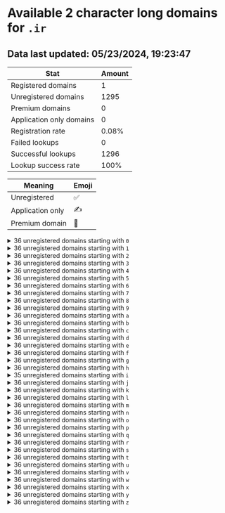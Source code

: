# Available 2 character long domains for `.ir`

## Data last updated: 05/23/2024, 19:23:47

|Stat|Amount|
|--|--|
|Registered domains|1|
|Unregistered domains|1295|
|Premium domains|0|
|Application only domains|0|
|Registration rate|0.08%|
|Failed lookups|0|
|Successful lookups|1296|
|Lookup success rate|100%|


|Meaning|Emoji|
|--|--|
|Unregistered|:white_check_mark:|
|Application only|:writing_hand:|
|Premium domain|:gem:|

<details>
<summary>36 unregistered domains starting with <bold><code>0</code></bold></summary>

|Type|Domain|
|--|--|
|:white_check_mark:|`00.ir`|
|:white_check_mark:|`01.ir`|
|:white_check_mark:|`02.ir`|
|:white_check_mark:|`03.ir`|
|:white_check_mark:|`04.ir`|
|:white_check_mark:|`05.ir`|
|:white_check_mark:|`06.ir`|
|:white_check_mark:|`07.ir`|
|:white_check_mark:|`08.ir`|
|:white_check_mark:|`09.ir`|
|:white_check_mark:|`0a.ir`|
|:white_check_mark:|`0b.ir`|
|:white_check_mark:|`0c.ir`|
|:white_check_mark:|`0d.ir`|
|:white_check_mark:|`0e.ir`|
|:white_check_mark:|`0f.ir`|
|:white_check_mark:|`0g.ir`|
|:white_check_mark:|`0h.ir`|
|:white_check_mark:|`0i.ir`|
|:white_check_mark:|`0j.ir`|
|:white_check_mark:|`0k.ir`|
|:white_check_mark:|`0l.ir`|
|:white_check_mark:|`0m.ir`|
|:white_check_mark:|`0n.ir`|
|:white_check_mark:|`0o.ir`|
|:white_check_mark:|`0p.ir`|
|:white_check_mark:|`0q.ir`|
|:white_check_mark:|`0r.ir`|
|:white_check_mark:|`0s.ir`|
|:white_check_mark:|`0t.ir`|
|:white_check_mark:|`0u.ir`|
|:white_check_mark:|`0v.ir`|
|:white_check_mark:|`0w.ir`|
|:white_check_mark:|`0x.ir`|
|:white_check_mark:|`0y.ir`|
|:white_check_mark:|`0z.ir`|
</details>
<details>
<summary>36 unregistered domains starting with <bold><code>1</code></bold></summary>

|Type|Domain|
|--|--|
|:white_check_mark:|`10.ir`|
|:white_check_mark:|`11.ir`|
|:white_check_mark:|`12.ir`|
|:white_check_mark:|`13.ir`|
|:white_check_mark:|`14.ir`|
|:white_check_mark:|`15.ir`|
|:white_check_mark:|`16.ir`|
|:white_check_mark:|`17.ir`|
|:white_check_mark:|`18.ir`|
|:white_check_mark:|`19.ir`|
|:white_check_mark:|`1a.ir`|
|:white_check_mark:|`1b.ir`|
|:white_check_mark:|`1c.ir`|
|:white_check_mark:|`1d.ir`|
|:white_check_mark:|`1e.ir`|
|:white_check_mark:|`1f.ir`|
|:white_check_mark:|`1g.ir`|
|:white_check_mark:|`1h.ir`|
|:white_check_mark:|`1i.ir`|
|:white_check_mark:|`1j.ir`|
|:white_check_mark:|`1k.ir`|
|:white_check_mark:|`1l.ir`|
|:white_check_mark:|`1m.ir`|
|:white_check_mark:|`1n.ir`|
|:white_check_mark:|`1o.ir`|
|:white_check_mark:|`1p.ir`|
|:white_check_mark:|`1q.ir`|
|:white_check_mark:|`1r.ir`|
|:white_check_mark:|`1s.ir`|
|:white_check_mark:|`1t.ir`|
|:white_check_mark:|`1u.ir`|
|:white_check_mark:|`1v.ir`|
|:white_check_mark:|`1w.ir`|
|:white_check_mark:|`1x.ir`|
|:white_check_mark:|`1y.ir`|
|:white_check_mark:|`1z.ir`|
</details>
<details>
<summary>36 unregistered domains starting with <bold><code>2</code></bold></summary>

|Type|Domain|
|--|--|
|:white_check_mark:|`20.ir`|
|:white_check_mark:|`21.ir`|
|:white_check_mark:|`22.ir`|
|:white_check_mark:|`23.ir`|
|:white_check_mark:|`24.ir`|
|:white_check_mark:|`25.ir`|
|:white_check_mark:|`26.ir`|
|:white_check_mark:|`27.ir`|
|:white_check_mark:|`28.ir`|
|:white_check_mark:|`29.ir`|
|:white_check_mark:|`2a.ir`|
|:white_check_mark:|`2b.ir`|
|:white_check_mark:|`2c.ir`|
|:white_check_mark:|`2d.ir`|
|:white_check_mark:|`2e.ir`|
|:white_check_mark:|`2f.ir`|
|:white_check_mark:|`2g.ir`|
|:white_check_mark:|`2h.ir`|
|:white_check_mark:|`2i.ir`|
|:white_check_mark:|`2j.ir`|
|:white_check_mark:|`2k.ir`|
|:white_check_mark:|`2l.ir`|
|:white_check_mark:|`2m.ir`|
|:white_check_mark:|`2n.ir`|
|:white_check_mark:|`2o.ir`|
|:white_check_mark:|`2p.ir`|
|:white_check_mark:|`2q.ir`|
|:white_check_mark:|`2r.ir`|
|:white_check_mark:|`2s.ir`|
|:white_check_mark:|`2t.ir`|
|:white_check_mark:|`2u.ir`|
|:white_check_mark:|`2v.ir`|
|:white_check_mark:|`2w.ir`|
|:white_check_mark:|`2x.ir`|
|:white_check_mark:|`2y.ir`|
|:white_check_mark:|`2z.ir`|
</details>
<details>
<summary>36 unregistered domains starting with <bold><code>3</code></bold></summary>

|Type|Domain|
|--|--|
|:white_check_mark:|`30.ir`|
|:white_check_mark:|`31.ir`|
|:white_check_mark:|`32.ir`|
|:white_check_mark:|`33.ir`|
|:white_check_mark:|`34.ir`|
|:white_check_mark:|`35.ir`|
|:white_check_mark:|`36.ir`|
|:white_check_mark:|`37.ir`|
|:white_check_mark:|`38.ir`|
|:white_check_mark:|`39.ir`|
|:white_check_mark:|`3a.ir`|
|:white_check_mark:|`3b.ir`|
|:white_check_mark:|`3c.ir`|
|:white_check_mark:|`3d.ir`|
|:white_check_mark:|`3e.ir`|
|:white_check_mark:|`3f.ir`|
|:white_check_mark:|`3g.ir`|
|:white_check_mark:|`3h.ir`|
|:white_check_mark:|`3i.ir`|
|:white_check_mark:|`3j.ir`|
|:white_check_mark:|`3k.ir`|
|:white_check_mark:|`3l.ir`|
|:white_check_mark:|`3m.ir`|
|:white_check_mark:|`3n.ir`|
|:white_check_mark:|`3o.ir`|
|:white_check_mark:|`3p.ir`|
|:white_check_mark:|`3q.ir`|
|:white_check_mark:|`3r.ir`|
|:white_check_mark:|`3s.ir`|
|:white_check_mark:|`3t.ir`|
|:white_check_mark:|`3u.ir`|
|:white_check_mark:|`3v.ir`|
|:white_check_mark:|`3w.ir`|
|:white_check_mark:|`3x.ir`|
|:white_check_mark:|`3y.ir`|
|:white_check_mark:|`3z.ir`|
</details>
<details>
<summary>36 unregistered domains starting with <bold><code>4</code></bold></summary>

|Type|Domain|
|--|--|
|:white_check_mark:|`40.ir`|
|:white_check_mark:|`41.ir`|
|:white_check_mark:|`42.ir`|
|:white_check_mark:|`43.ir`|
|:white_check_mark:|`44.ir`|
|:white_check_mark:|`45.ir`|
|:white_check_mark:|`46.ir`|
|:white_check_mark:|`47.ir`|
|:white_check_mark:|`48.ir`|
|:white_check_mark:|`49.ir`|
|:white_check_mark:|`4a.ir`|
|:white_check_mark:|`4b.ir`|
|:white_check_mark:|`4c.ir`|
|:white_check_mark:|`4d.ir`|
|:white_check_mark:|`4e.ir`|
|:white_check_mark:|`4f.ir`|
|:white_check_mark:|`4g.ir`|
|:white_check_mark:|`4h.ir`|
|:white_check_mark:|`4i.ir`|
|:white_check_mark:|`4j.ir`|
|:white_check_mark:|`4k.ir`|
|:white_check_mark:|`4l.ir`|
|:white_check_mark:|`4m.ir`|
|:white_check_mark:|`4n.ir`|
|:white_check_mark:|`4o.ir`|
|:white_check_mark:|`4p.ir`|
|:white_check_mark:|`4q.ir`|
|:white_check_mark:|`4r.ir`|
|:white_check_mark:|`4s.ir`|
|:white_check_mark:|`4t.ir`|
|:white_check_mark:|`4u.ir`|
|:white_check_mark:|`4v.ir`|
|:white_check_mark:|`4w.ir`|
|:white_check_mark:|`4x.ir`|
|:white_check_mark:|`4y.ir`|
|:white_check_mark:|`4z.ir`|
</details>
<details>
<summary>36 unregistered domains starting with <bold><code>5</code></bold></summary>

|Type|Domain|
|--|--|
|:white_check_mark:|`50.ir`|
|:white_check_mark:|`51.ir`|
|:white_check_mark:|`52.ir`|
|:white_check_mark:|`53.ir`|
|:white_check_mark:|`54.ir`|
|:white_check_mark:|`55.ir`|
|:white_check_mark:|`56.ir`|
|:white_check_mark:|`57.ir`|
|:white_check_mark:|`58.ir`|
|:white_check_mark:|`59.ir`|
|:white_check_mark:|`5a.ir`|
|:white_check_mark:|`5b.ir`|
|:white_check_mark:|`5c.ir`|
|:white_check_mark:|`5d.ir`|
|:white_check_mark:|`5e.ir`|
|:white_check_mark:|`5f.ir`|
|:white_check_mark:|`5g.ir`|
|:white_check_mark:|`5h.ir`|
|:white_check_mark:|`5i.ir`|
|:white_check_mark:|`5j.ir`|
|:white_check_mark:|`5k.ir`|
|:white_check_mark:|`5l.ir`|
|:white_check_mark:|`5m.ir`|
|:white_check_mark:|`5n.ir`|
|:white_check_mark:|`5o.ir`|
|:white_check_mark:|`5p.ir`|
|:white_check_mark:|`5q.ir`|
|:white_check_mark:|`5r.ir`|
|:white_check_mark:|`5s.ir`|
|:white_check_mark:|`5t.ir`|
|:white_check_mark:|`5u.ir`|
|:white_check_mark:|`5v.ir`|
|:white_check_mark:|`5w.ir`|
|:white_check_mark:|`5x.ir`|
|:white_check_mark:|`5y.ir`|
|:white_check_mark:|`5z.ir`|
</details>
<details>
<summary>36 unregistered domains starting with <bold><code>6</code></bold></summary>

|Type|Domain|
|--|--|
|:white_check_mark:|`60.ir`|
|:white_check_mark:|`61.ir`|
|:white_check_mark:|`62.ir`|
|:white_check_mark:|`63.ir`|
|:white_check_mark:|`64.ir`|
|:white_check_mark:|`65.ir`|
|:white_check_mark:|`66.ir`|
|:white_check_mark:|`67.ir`|
|:white_check_mark:|`68.ir`|
|:white_check_mark:|`69.ir`|
|:white_check_mark:|`6a.ir`|
|:white_check_mark:|`6b.ir`|
|:white_check_mark:|`6c.ir`|
|:white_check_mark:|`6d.ir`|
|:white_check_mark:|`6e.ir`|
|:white_check_mark:|`6f.ir`|
|:white_check_mark:|`6g.ir`|
|:white_check_mark:|`6h.ir`|
|:white_check_mark:|`6i.ir`|
|:white_check_mark:|`6j.ir`|
|:white_check_mark:|`6k.ir`|
|:white_check_mark:|`6l.ir`|
|:white_check_mark:|`6m.ir`|
|:white_check_mark:|`6n.ir`|
|:white_check_mark:|`6o.ir`|
|:white_check_mark:|`6p.ir`|
|:white_check_mark:|`6q.ir`|
|:white_check_mark:|`6r.ir`|
|:white_check_mark:|`6s.ir`|
|:white_check_mark:|`6t.ir`|
|:white_check_mark:|`6u.ir`|
|:white_check_mark:|`6v.ir`|
|:white_check_mark:|`6w.ir`|
|:white_check_mark:|`6x.ir`|
|:white_check_mark:|`6y.ir`|
|:white_check_mark:|`6z.ir`|
</details>
<details>
<summary>36 unregistered domains starting with <bold><code>7</code></bold></summary>

|Type|Domain|
|--|--|
|:white_check_mark:|`70.ir`|
|:white_check_mark:|`71.ir`|
|:white_check_mark:|`72.ir`|
|:white_check_mark:|`73.ir`|
|:white_check_mark:|`74.ir`|
|:white_check_mark:|`75.ir`|
|:white_check_mark:|`76.ir`|
|:white_check_mark:|`77.ir`|
|:white_check_mark:|`78.ir`|
|:white_check_mark:|`79.ir`|
|:white_check_mark:|`7a.ir`|
|:white_check_mark:|`7b.ir`|
|:white_check_mark:|`7c.ir`|
|:white_check_mark:|`7d.ir`|
|:white_check_mark:|`7e.ir`|
|:white_check_mark:|`7f.ir`|
|:white_check_mark:|`7g.ir`|
|:white_check_mark:|`7h.ir`|
|:white_check_mark:|`7i.ir`|
|:white_check_mark:|`7j.ir`|
|:white_check_mark:|`7k.ir`|
|:white_check_mark:|`7l.ir`|
|:white_check_mark:|`7m.ir`|
|:white_check_mark:|`7n.ir`|
|:white_check_mark:|`7o.ir`|
|:white_check_mark:|`7p.ir`|
|:white_check_mark:|`7q.ir`|
|:white_check_mark:|`7r.ir`|
|:white_check_mark:|`7s.ir`|
|:white_check_mark:|`7t.ir`|
|:white_check_mark:|`7u.ir`|
|:white_check_mark:|`7v.ir`|
|:white_check_mark:|`7w.ir`|
|:white_check_mark:|`7x.ir`|
|:white_check_mark:|`7y.ir`|
|:white_check_mark:|`7z.ir`|
</details>
<details>
<summary>36 unregistered domains starting with <bold><code>8</code></bold></summary>

|Type|Domain|
|--|--|
|:white_check_mark:|`80.ir`|
|:white_check_mark:|`81.ir`|
|:white_check_mark:|`82.ir`|
|:white_check_mark:|`83.ir`|
|:white_check_mark:|`84.ir`|
|:white_check_mark:|`85.ir`|
|:white_check_mark:|`86.ir`|
|:white_check_mark:|`87.ir`|
|:white_check_mark:|`88.ir`|
|:white_check_mark:|`89.ir`|
|:white_check_mark:|`8a.ir`|
|:white_check_mark:|`8b.ir`|
|:white_check_mark:|`8c.ir`|
|:white_check_mark:|`8d.ir`|
|:white_check_mark:|`8e.ir`|
|:white_check_mark:|`8f.ir`|
|:white_check_mark:|`8g.ir`|
|:white_check_mark:|`8h.ir`|
|:white_check_mark:|`8i.ir`|
|:white_check_mark:|`8j.ir`|
|:white_check_mark:|`8k.ir`|
|:white_check_mark:|`8l.ir`|
|:white_check_mark:|`8m.ir`|
|:white_check_mark:|`8n.ir`|
|:white_check_mark:|`8o.ir`|
|:white_check_mark:|`8p.ir`|
|:white_check_mark:|`8q.ir`|
|:white_check_mark:|`8r.ir`|
|:white_check_mark:|`8s.ir`|
|:white_check_mark:|`8t.ir`|
|:white_check_mark:|`8u.ir`|
|:white_check_mark:|`8v.ir`|
|:white_check_mark:|`8w.ir`|
|:white_check_mark:|`8x.ir`|
|:white_check_mark:|`8y.ir`|
|:white_check_mark:|`8z.ir`|
</details>
<details>
<summary>36 unregistered domains starting with <bold><code>9</code></bold></summary>

|Type|Domain|
|--|--|
|:white_check_mark:|`90.ir`|
|:white_check_mark:|`91.ir`|
|:white_check_mark:|`92.ir`|
|:white_check_mark:|`93.ir`|
|:white_check_mark:|`94.ir`|
|:white_check_mark:|`95.ir`|
|:white_check_mark:|`96.ir`|
|:white_check_mark:|`97.ir`|
|:white_check_mark:|`98.ir`|
|:white_check_mark:|`99.ir`|
|:white_check_mark:|`9a.ir`|
|:white_check_mark:|`9b.ir`|
|:white_check_mark:|`9c.ir`|
|:white_check_mark:|`9d.ir`|
|:white_check_mark:|`9e.ir`|
|:white_check_mark:|`9f.ir`|
|:white_check_mark:|`9g.ir`|
|:white_check_mark:|`9h.ir`|
|:white_check_mark:|`9i.ir`|
|:white_check_mark:|`9j.ir`|
|:white_check_mark:|`9k.ir`|
|:white_check_mark:|`9l.ir`|
|:white_check_mark:|`9m.ir`|
|:white_check_mark:|`9n.ir`|
|:white_check_mark:|`9o.ir`|
|:white_check_mark:|`9p.ir`|
|:white_check_mark:|`9q.ir`|
|:white_check_mark:|`9r.ir`|
|:white_check_mark:|`9s.ir`|
|:white_check_mark:|`9t.ir`|
|:white_check_mark:|`9u.ir`|
|:white_check_mark:|`9v.ir`|
|:white_check_mark:|`9w.ir`|
|:white_check_mark:|`9x.ir`|
|:white_check_mark:|`9y.ir`|
|:white_check_mark:|`9z.ir`|
</details>
<details>
<summary>36 unregistered domains starting with <bold><code>a</code></bold></summary>

|Type|Domain|
|--|--|
|:white_check_mark:|`a0.ir`|
|:white_check_mark:|`a1.ir`|
|:white_check_mark:|`a2.ir`|
|:white_check_mark:|`a3.ir`|
|:white_check_mark:|`a4.ir`|
|:white_check_mark:|`a5.ir`|
|:white_check_mark:|`a6.ir`|
|:white_check_mark:|`a7.ir`|
|:white_check_mark:|`a8.ir`|
|:white_check_mark:|`a9.ir`|
|:white_check_mark:|`aa.ir`|
|:white_check_mark:|`ab.ir`|
|:white_check_mark:|`ac.ir`|
|:white_check_mark:|`ad.ir`|
|:white_check_mark:|`ae.ir`|
|:white_check_mark:|`af.ir`|
|:white_check_mark:|`ag.ir`|
|:white_check_mark:|`ah.ir`|
|:white_check_mark:|`ai.ir`|
|:white_check_mark:|`aj.ir`|
|:white_check_mark:|`ak.ir`|
|:white_check_mark:|`al.ir`|
|:white_check_mark:|`am.ir`|
|:white_check_mark:|`an.ir`|
|:white_check_mark:|`ao.ir`|
|:white_check_mark:|`ap.ir`|
|:white_check_mark:|`aq.ir`|
|:white_check_mark:|`ar.ir`|
|:white_check_mark:|`as.ir`|
|:white_check_mark:|`at.ir`|
|:white_check_mark:|`au.ir`|
|:white_check_mark:|`av.ir`|
|:white_check_mark:|`aw.ir`|
|:white_check_mark:|`ax.ir`|
|:white_check_mark:|`ay.ir`|
|:white_check_mark:|`az.ir`|
</details>
<details>
<summary>36 unregistered domains starting with <bold><code>b</code></bold></summary>

|Type|Domain|
|--|--|
|:white_check_mark:|`b0.ir`|
|:white_check_mark:|`b1.ir`|
|:white_check_mark:|`b2.ir`|
|:white_check_mark:|`b3.ir`|
|:white_check_mark:|`b4.ir`|
|:white_check_mark:|`b5.ir`|
|:white_check_mark:|`b6.ir`|
|:white_check_mark:|`b7.ir`|
|:white_check_mark:|`b8.ir`|
|:white_check_mark:|`b9.ir`|
|:white_check_mark:|`ba.ir`|
|:white_check_mark:|`bb.ir`|
|:white_check_mark:|`bc.ir`|
|:white_check_mark:|`bd.ir`|
|:white_check_mark:|`be.ir`|
|:white_check_mark:|`bf.ir`|
|:white_check_mark:|`bg.ir`|
|:white_check_mark:|`bh.ir`|
|:white_check_mark:|`bi.ir`|
|:white_check_mark:|`bj.ir`|
|:white_check_mark:|`bk.ir`|
|:white_check_mark:|`bl.ir`|
|:white_check_mark:|`bm.ir`|
|:white_check_mark:|`bn.ir`|
|:white_check_mark:|`bo.ir`|
|:white_check_mark:|`bp.ir`|
|:white_check_mark:|`bq.ir`|
|:white_check_mark:|`br.ir`|
|:white_check_mark:|`bs.ir`|
|:white_check_mark:|`bt.ir`|
|:white_check_mark:|`bu.ir`|
|:white_check_mark:|`bv.ir`|
|:white_check_mark:|`bw.ir`|
|:white_check_mark:|`bx.ir`|
|:white_check_mark:|`by.ir`|
|:white_check_mark:|`bz.ir`|
</details>
<details>
<summary>36 unregistered domains starting with <bold><code>c</code></bold></summary>

|Type|Domain|
|--|--|
|:white_check_mark:|`c0.ir`|
|:white_check_mark:|`c1.ir`|
|:white_check_mark:|`c2.ir`|
|:white_check_mark:|`c3.ir`|
|:white_check_mark:|`c4.ir`|
|:white_check_mark:|`c5.ir`|
|:white_check_mark:|`c6.ir`|
|:white_check_mark:|`c7.ir`|
|:white_check_mark:|`c8.ir`|
|:white_check_mark:|`c9.ir`|
|:white_check_mark:|`ca.ir`|
|:white_check_mark:|`cb.ir`|
|:white_check_mark:|`cc.ir`|
|:white_check_mark:|`cd.ir`|
|:white_check_mark:|`ce.ir`|
|:white_check_mark:|`cf.ir`|
|:white_check_mark:|`cg.ir`|
|:white_check_mark:|`ch.ir`|
|:white_check_mark:|`ci.ir`|
|:white_check_mark:|`cj.ir`|
|:white_check_mark:|`ck.ir`|
|:white_check_mark:|`cl.ir`|
|:white_check_mark:|`cm.ir`|
|:white_check_mark:|`cn.ir`|
|:white_check_mark:|`co.ir`|
|:white_check_mark:|`cp.ir`|
|:white_check_mark:|`cq.ir`|
|:white_check_mark:|`cr.ir`|
|:white_check_mark:|`cs.ir`|
|:white_check_mark:|`ct.ir`|
|:white_check_mark:|`cu.ir`|
|:white_check_mark:|`cv.ir`|
|:white_check_mark:|`cw.ir`|
|:white_check_mark:|`cx.ir`|
|:white_check_mark:|`cy.ir`|
|:white_check_mark:|`cz.ir`|
</details>
<details>
<summary>36 unregistered domains starting with <bold><code>d</code></bold></summary>

|Type|Domain|
|--|--|
|:white_check_mark:|`d0.ir`|
|:white_check_mark:|`d1.ir`|
|:white_check_mark:|`d2.ir`|
|:white_check_mark:|`d3.ir`|
|:white_check_mark:|`d4.ir`|
|:white_check_mark:|`d5.ir`|
|:white_check_mark:|`d6.ir`|
|:white_check_mark:|`d7.ir`|
|:white_check_mark:|`d8.ir`|
|:white_check_mark:|`d9.ir`|
|:white_check_mark:|`da.ir`|
|:white_check_mark:|`db.ir`|
|:white_check_mark:|`dc.ir`|
|:white_check_mark:|`dd.ir`|
|:white_check_mark:|`de.ir`|
|:white_check_mark:|`df.ir`|
|:white_check_mark:|`dg.ir`|
|:white_check_mark:|`dh.ir`|
|:white_check_mark:|`di.ir`|
|:white_check_mark:|`dj.ir`|
|:white_check_mark:|`dk.ir`|
|:white_check_mark:|`dl.ir`|
|:white_check_mark:|`dm.ir`|
|:white_check_mark:|`dn.ir`|
|:white_check_mark:|`do.ir`|
|:white_check_mark:|`dp.ir`|
|:white_check_mark:|`dq.ir`|
|:white_check_mark:|`dr.ir`|
|:white_check_mark:|`ds.ir`|
|:white_check_mark:|`dt.ir`|
|:white_check_mark:|`du.ir`|
|:white_check_mark:|`dv.ir`|
|:white_check_mark:|`dw.ir`|
|:white_check_mark:|`dx.ir`|
|:white_check_mark:|`dy.ir`|
|:white_check_mark:|`dz.ir`|
</details>
<details>
<summary>36 unregistered domains starting with <bold><code>e</code></bold></summary>

|Type|Domain|
|--|--|
|:white_check_mark:|`e0.ir`|
|:white_check_mark:|`e1.ir`|
|:white_check_mark:|`e2.ir`|
|:white_check_mark:|`e3.ir`|
|:white_check_mark:|`e4.ir`|
|:white_check_mark:|`e5.ir`|
|:white_check_mark:|`e6.ir`|
|:white_check_mark:|`e7.ir`|
|:white_check_mark:|`e8.ir`|
|:white_check_mark:|`e9.ir`|
|:white_check_mark:|`ea.ir`|
|:white_check_mark:|`eb.ir`|
|:white_check_mark:|`ec.ir`|
|:white_check_mark:|`ed.ir`|
|:white_check_mark:|`ee.ir`|
|:white_check_mark:|`ef.ir`|
|:white_check_mark:|`eg.ir`|
|:white_check_mark:|`eh.ir`|
|:white_check_mark:|`ei.ir`|
|:white_check_mark:|`ej.ir`|
|:white_check_mark:|`ek.ir`|
|:white_check_mark:|`el.ir`|
|:white_check_mark:|`em.ir`|
|:white_check_mark:|`en.ir`|
|:white_check_mark:|`eo.ir`|
|:white_check_mark:|`ep.ir`|
|:white_check_mark:|`eq.ir`|
|:white_check_mark:|`er.ir`|
|:white_check_mark:|`es.ir`|
|:white_check_mark:|`et.ir`|
|:white_check_mark:|`eu.ir`|
|:white_check_mark:|`ev.ir`|
|:white_check_mark:|`ew.ir`|
|:white_check_mark:|`ex.ir`|
|:white_check_mark:|`ey.ir`|
|:white_check_mark:|`ez.ir`|
</details>
<details>
<summary>36 unregistered domains starting with <bold><code>f</code></bold></summary>

|Type|Domain|
|--|--|
|:white_check_mark:|`f0.ir`|
|:white_check_mark:|`f1.ir`|
|:white_check_mark:|`f2.ir`|
|:white_check_mark:|`f3.ir`|
|:white_check_mark:|`f4.ir`|
|:white_check_mark:|`f5.ir`|
|:white_check_mark:|`f6.ir`|
|:white_check_mark:|`f7.ir`|
|:white_check_mark:|`f8.ir`|
|:white_check_mark:|`f9.ir`|
|:white_check_mark:|`fa.ir`|
|:white_check_mark:|`fb.ir`|
|:white_check_mark:|`fc.ir`|
|:white_check_mark:|`fd.ir`|
|:white_check_mark:|`fe.ir`|
|:white_check_mark:|`ff.ir`|
|:white_check_mark:|`fg.ir`|
|:white_check_mark:|`fh.ir`|
|:white_check_mark:|`fi.ir`|
|:white_check_mark:|`fj.ir`|
|:white_check_mark:|`fk.ir`|
|:white_check_mark:|`fl.ir`|
|:white_check_mark:|`fm.ir`|
|:white_check_mark:|`fn.ir`|
|:white_check_mark:|`fo.ir`|
|:white_check_mark:|`fp.ir`|
|:white_check_mark:|`fq.ir`|
|:white_check_mark:|`fr.ir`|
|:white_check_mark:|`fs.ir`|
|:white_check_mark:|`ft.ir`|
|:white_check_mark:|`fu.ir`|
|:white_check_mark:|`fv.ir`|
|:white_check_mark:|`fw.ir`|
|:white_check_mark:|`fx.ir`|
|:white_check_mark:|`fy.ir`|
|:white_check_mark:|`fz.ir`|
</details>
<details>
<summary>36 unregistered domains starting with <bold><code>g</code></bold></summary>

|Type|Domain|
|--|--|
|:white_check_mark:|`g0.ir`|
|:white_check_mark:|`g1.ir`|
|:white_check_mark:|`g2.ir`|
|:white_check_mark:|`g3.ir`|
|:white_check_mark:|`g4.ir`|
|:white_check_mark:|`g5.ir`|
|:white_check_mark:|`g6.ir`|
|:white_check_mark:|`g7.ir`|
|:white_check_mark:|`g8.ir`|
|:white_check_mark:|`g9.ir`|
|:white_check_mark:|`ga.ir`|
|:white_check_mark:|`gb.ir`|
|:white_check_mark:|`gc.ir`|
|:white_check_mark:|`gd.ir`|
|:white_check_mark:|`ge.ir`|
|:white_check_mark:|`gf.ir`|
|:white_check_mark:|`gg.ir`|
|:white_check_mark:|`gh.ir`|
|:white_check_mark:|`gi.ir`|
|:white_check_mark:|`gj.ir`|
|:white_check_mark:|`gk.ir`|
|:white_check_mark:|`gl.ir`|
|:white_check_mark:|`gm.ir`|
|:white_check_mark:|`gn.ir`|
|:white_check_mark:|`go.ir`|
|:white_check_mark:|`gp.ir`|
|:white_check_mark:|`gq.ir`|
|:white_check_mark:|`gr.ir`|
|:white_check_mark:|`gs.ir`|
|:white_check_mark:|`gt.ir`|
|:white_check_mark:|`gu.ir`|
|:white_check_mark:|`gv.ir`|
|:white_check_mark:|`gw.ir`|
|:white_check_mark:|`gx.ir`|
|:white_check_mark:|`gy.ir`|
|:white_check_mark:|`gz.ir`|
</details>
<details>
<summary>36 unregistered domains starting with <bold><code>h</code></bold></summary>

|Type|Domain|
|--|--|
|:white_check_mark:|`h0.ir`|
|:white_check_mark:|`h1.ir`|
|:white_check_mark:|`h2.ir`|
|:white_check_mark:|`h3.ir`|
|:white_check_mark:|`h4.ir`|
|:white_check_mark:|`h5.ir`|
|:white_check_mark:|`h6.ir`|
|:white_check_mark:|`h7.ir`|
|:white_check_mark:|`h8.ir`|
|:white_check_mark:|`h9.ir`|
|:white_check_mark:|`ha.ir`|
|:white_check_mark:|`hb.ir`|
|:white_check_mark:|`hc.ir`|
|:white_check_mark:|`hd.ir`|
|:white_check_mark:|`he.ir`|
|:white_check_mark:|`hf.ir`|
|:white_check_mark:|`hg.ir`|
|:white_check_mark:|`hh.ir`|
|:white_check_mark:|`hi.ir`|
|:white_check_mark:|`hj.ir`|
|:white_check_mark:|`hk.ir`|
|:white_check_mark:|`hl.ir`|
|:white_check_mark:|`hm.ir`|
|:white_check_mark:|`hn.ir`|
|:white_check_mark:|`ho.ir`|
|:white_check_mark:|`hp.ir`|
|:white_check_mark:|`hq.ir`|
|:white_check_mark:|`hr.ir`|
|:white_check_mark:|`hs.ir`|
|:white_check_mark:|`ht.ir`|
|:white_check_mark:|`hu.ir`|
|:white_check_mark:|`hv.ir`|
|:white_check_mark:|`hw.ir`|
|:white_check_mark:|`hx.ir`|
|:white_check_mark:|`hy.ir`|
|:white_check_mark:|`hz.ir`|
</details>
<details>
<summary>35 unregistered domains starting with <bold><code>i</code></bold></summary>

|Type|Domain|
|--|--|
|:white_check_mark:|`i0.ir`|
|:white_check_mark:|`i1.ir`|
|:white_check_mark:|`i2.ir`|
|:white_check_mark:|`i3.ir`|
|:white_check_mark:|`i4.ir`|
|:white_check_mark:|`i5.ir`|
|:white_check_mark:|`i6.ir`|
|:white_check_mark:|`i7.ir`|
|:white_check_mark:|`i8.ir`|
|:white_check_mark:|`i9.ir`|
|:white_check_mark:|`ia.ir`|
|:white_check_mark:|`ib.ir`|
|:white_check_mark:|`ic.ir`|
|:white_check_mark:|`id.ir`|
|:white_check_mark:|`ie.ir`|
|:white_check_mark:|`if.ir`|
|:white_check_mark:|`ig.ir`|
|:white_check_mark:|`ih.ir`|
|:white_check_mark:|`ii.ir`|
|:white_check_mark:|`ij.ir`|
|:white_check_mark:|`ik.ir`|
|:white_check_mark:|`il.ir`|
|:white_check_mark:|`im.ir`|
|:white_check_mark:|`in.ir`|
|:white_check_mark:|`io.ir`|
|:white_check_mark:|`ip.ir`|
|:white_check_mark:|`iq.ir`|
|:white_check_mark:|`is.ir`|
|:white_check_mark:|`it.ir`|
|:white_check_mark:|`iu.ir`|
|:white_check_mark:|`iv.ir`|
|:white_check_mark:|`iw.ir`|
|:white_check_mark:|`ix.ir`|
|:white_check_mark:|`iy.ir`|
|:white_check_mark:|`iz.ir`|
</details>
<details>
<summary>36 unregistered domains starting with <bold><code>j</code></bold></summary>

|Type|Domain|
|--|--|
|:white_check_mark:|`j0.ir`|
|:white_check_mark:|`j1.ir`|
|:white_check_mark:|`j2.ir`|
|:white_check_mark:|`j3.ir`|
|:white_check_mark:|`j4.ir`|
|:white_check_mark:|`j5.ir`|
|:white_check_mark:|`j6.ir`|
|:white_check_mark:|`j7.ir`|
|:white_check_mark:|`j8.ir`|
|:white_check_mark:|`j9.ir`|
|:white_check_mark:|`ja.ir`|
|:white_check_mark:|`jb.ir`|
|:white_check_mark:|`jc.ir`|
|:white_check_mark:|`jd.ir`|
|:white_check_mark:|`je.ir`|
|:white_check_mark:|`jf.ir`|
|:white_check_mark:|`jg.ir`|
|:white_check_mark:|`jh.ir`|
|:white_check_mark:|`ji.ir`|
|:white_check_mark:|`jj.ir`|
|:white_check_mark:|`jk.ir`|
|:white_check_mark:|`jl.ir`|
|:white_check_mark:|`jm.ir`|
|:white_check_mark:|`jn.ir`|
|:white_check_mark:|`jo.ir`|
|:white_check_mark:|`jp.ir`|
|:white_check_mark:|`jq.ir`|
|:white_check_mark:|`jr.ir`|
|:white_check_mark:|`js.ir`|
|:white_check_mark:|`jt.ir`|
|:white_check_mark:|`ju.ir`|
|:white_check_mark:|`jv.ir`|
|:white_check_mark:|`jw.ir`|
|:white_check_mark:|`jx.ir`|
|:white_check_mark:|`jy.ir`|
|:white_check_mark:|`jz.ir`|
</details>
<details>
<summary>36 unregistered domains starting with <bold><code>k</code></bold></summary>

|Type|Domain|
|--|--|
|:white_check_mark:|`k0.ir`|
|:white_check_mark:|`k1.ir`|
|:white_check_mark:|`k2.ir`|
|:white_check_mark:|`k3.ir`|
|:white_check_mark:|`k4.ir`|
|:white_check_mark:|`k5.ir`|
|:white_check_mark:|`k6.ir`|
|:white_check_mark:|`k7.ir`|
|:white_check_mark:|`k8.ir`|
|:white_check_mark:|`k9.ir`|
|:white_check_mark:|`ka.ir`|
|:white_check_mark:|`kb.ir`|
|:white_check_mark:|`kc.ir`|
|:white_check_mark:|`kd.ir`|
|:white_check_mark:|`ke.ir`|
|:white_check_mark:|`kf.ir`|
|:white_check_mark:|`kg.ir`|
|:white_check_mark:|`kh.ir`|
|:white_check_mark:|`ki.ir`|
|:white_check_mark:|`kj.ir`|
|:white_check_mark:|`kk.ir`|
|:white_check_mark:|`kl.ir`|
|:white_check_mark:|`km.ir`|
|:white_check_mark:|`kn.ir`|
|:white_check_mark:|`ko.ir`|
|:white_check_mark:|`kp.ir`|
|:white_check_mark:|`kq.ir`|
|:white_check_mark:|`kr.ir`|
|:white_check_mark:|`ks.ir`|
|:white_check_mark:|`kt.ir`|
|:white_check_mark:|`ku.ir`|
|:white_check_mark:|`kv.ir`|
|:white_check_mark:|`kw.ir`|
|:white_check_mark:|`kx.ir`|
|:white_check_mark:|`ky.ir`|
|:white_check_mark:|`kz.ir`|
</details>
<details>
<summary>36 unregistered domains starting with <bold><code>l</code></bold></summary>

|Type|Domain|
|--|--|
|:white_check_mark:|`l0.ir`|
|:white_check_mark:|`l1.ir`|
|:white_check_mark:|`l2.ir`|
|:white_check_mark:|`l3.ir`|
|:white_check_mark:|`l4.ir`|
|:white_check_mark:|`l5.ir`|
|:white_check_mark:|`l6.ir`|
|:white_check_mark:|`l7.ir`|
|:white_check_mark:|`l8.ir`|
|:white_check_mark:|`l9.ir`|
|:white_check_mark:|`la.ir`|
|:white_check_mark:|`lb.ir`|
|:white_check_mark:|`lc.ir`|
|:white_check_mark:|`ld.ir`|
|:white_check_mark:|`le.ir`|
|:white_check_mark:|`lf.ir`|
|:white_check_mark:|`lg.ir`|
|:white_check_mark:|`lh.ir`|
|:white_check_mark:|`li.ir`|
|:white_check_mark:|`lj.ir`|
|:white_check_mark:|`lk.ir`|
|:white_check_mark:|`ll.ir`|
|:white_check_mark:|`lm.ir`|
|:white_check_mark:|`ln.ir`|
|:white_check_mark:|`lo.ir`|
|:white_check_mark:|`lp.ir`|
|:white_check_mark:|`lq.ir`|
|:white_check_mark:|`lr.ir`|
|:white_check_mark:|`ls.ir`|
|:white_check_mark:|`lt.ir`|
|:white_check_mark:|`lu.ir`|
|:white_check_mark:|`lv.ir`|
|:white_check_mark:|`lw.ir`|
|:white_check_mark:|`lx.ir`|
|:white_check_mark:|`ly.ir`|
|:white_check_mark:|`lz.ir`|
</details>
<details>
<summary>36 unregistered domains starting with <bold><code>m</code></bold></summary>

|Type|Domain|
|--|--|
|:white_check_mark:|`m0.ir`|
|:white_check_mark:|`m1.ir`|
|:white_check_mark:|`m2.ir`|
|:white_check_mark:|`m3.ir`|
|:white_check_mark:|`m4.ir`|
|:white_check_mark:|`m5.ir`|
|:white_check_mark:|`m6.ir`|
|:white_check_mark:|`m7.ir`|
|:white_check_mark:|`m8.ir`|
|:white_check_mark:|`m9.ir`|
|:white_check_mark:|`ma.ir`|
|:white_check_mark:|`mb.ir`|
|:white_check_mark:|`mc.ir`|
|:white_check_mark:|`md.ir`|
|:white_check_mark:|`me.ir`|
|:white_check_mark:|`mf.ir`|
|:white_check_mark:|`mg.ir`|
|:white_check_mark:|`mh.ir`|
|:white_check_mark:|`mi.ir`|
|:white_check_mark:|`mj.ir`|
|:white_check_mark:|`mk.ir`|
|:white_check_mark:|`ml.ir`|
|:white_check_mark:|`mm.ir`|
|:white_check_mark:|`mn.ir`|
|:white_check_mark:|`mo.ir`|
|:white_check_mark:|`mp.ir`|
|:white_check_mark:|`mq.ir`|
|:white_check_mark:|`mr.ir`|
|:white_check_mark:|`ms.ir`|
|:white_check_mark:|`mt.ir`|
|:white_check_mark:|`mu.ir`|
|:white_check_mark:|`mv.ir`|
|:white_check_mark:|`mw.ir`|
|:white_check_mark:|`mx.ir`|
|:white_check_mark:|`my.ir`|
|:white_check_mark:|`mz.ir`|
</details>
<details>
<summary>36 unregistered domains starting with <bold><code>n</code></bold></summary>

|Type|Domain|
|--|--|
|:white_check_mark:|`n0.ir`|
|:white_check_mark:|`n1.ir`|
|:white_check_mark:|`n2.ir`|
|:white_check_mark:|`n3.ir`|
|:white_check_mark:|`n4.ir`|
|:white_check_mark:|`n5.ir`|
|:white_check_mark:|`n6.ir`|
|:white_check_mark:|`n7.ir`|
|:white_check_mark:|`n8.ir`|
|:white_check_mark:|`n9.ir`|
|:white_check_mark:|`na.ir`|
|:white_check_mark:|`nb.ir`|
|:white_check_mark:|`nc.ir`|
|:white_check_mark:|`nd.ir`|
|:white_check_mark:|`ne.ir`|
|:white_check_mark:|`nf.ir`|
|:white_check_mark:|`ng.ir`|
|:white_check_mark:|`nh.ir`|
|:white_check_mark:|`ni.ir`|
|:white_check_mark:|`nj.ir`|
|:white_check_mark:|`nk.ir`|
|:white_check_mark:|`nl.ir`|
|:white_check_mark:|`nm.ir`|
|:white_check_mark:|`nn.ir`|
|:white_check_mark:|`no.ir`|
|:white_check_mark:|`np.ir`|
|:white_check_mark:|`nq.ir`|
|:white_check_mark:|`nr.ir`|
|:white_check_mark:|`ns.ir`|
|:white_check_mark:|`nt.ir`|
|:white_check_mark:|`nu.ir`|
|:white_check_mark:|`nv.ir`|
|:white_check_mark:|`nw.ir`|
|:white_check_mark:|`nx.ir`|
|:white_check_mark:|`ny.ir`|
|:white_check_mark:|`nz.ir`|
</details>
<details>
<summary>36 unregistered domains starting with <bold><code>o</code></bold></summary>

|Type|Domain|
|--|--|
|:white_check_mark:|`o0.ir`|
|:white_check_mark:|`o1.ir`|
|:white_check_mark:|`o2.ir`|
|:white_check_mark:|`o3.ir`|
|:white_check_mark:|`o4.ir`|
|:white_check_mark:|`o5.ir`|
|:white_check_mark:|`o6.ir`|
|:white_check_mark:|`o7.ir`|
|:white_check_mark:|`o8.ir`|
|:white_check_mark:|`o9.ir`|
|:white_check_mark:|`oa.ir`|
|:white_check_mark:|`ob.ir`|
|:white_check_mark:|`oc.ir`|
|:white_check_mark:|`od.ir`|
|:white_check_mark:|`oe.ir`|
|:white_check_mark:|`of.ir`|
|:white_check_mark:|`og.ir`|
|:white_check_mark:|`oh.ir`|
|:white_check_mark:|`oi.ir`|
|:white_check_mark:|`oj.ir`|
|:white_check_mark:|`ok.ir`|
|:white_check_mark:|`ol.ir`|
|:white_check_mark:|`om.ir`|
|:white_check_mark:|`on.ir`|
|:white_check_mark:|`oo.ir`|
|:white_check_mark:|`op.ir`|
|:white_check_mark:|`oq.ir`|
|:white_check_mark:|`or.ir`|
|:white_check_mark:|`os.ir`|
|:white_check_mark:|`ot.ir`|
|:white_check_mark:|`ou.ir`|
|:white_check_mark:|`ov.ir`|
|:white_check_mark:|`ow.ir`|
|:white_check_mark:|`ox.ir`|
|:white_check_mark:|`oy.ir`|
|:white_check_mark:|`oz.ir`|
</details>
<details>
<summary>36 unregistered domains starting with <bold><code>p</code></bold></summary>

|Type|Domain|
|--|--|
|:white_check_mark:|`p0.ir`|
|:white_check_mark:|`p1.ir`|
|:white_check_mark:|`p2.ir`|
|:white_check_mark:|`p3.ir`|
|:white_check_mark:|`p4.ir`|
|:white_check_mark:|`p5.ir`|
|:white_check_mark:|`p6.ir`|
|:white_check_mark:|`p7.ir`|
|:white_check_mark:|`p8.ir`|
|:white_check_mark:|`p9.ir`|
|:white_check_mark:|`pa.ir`|
|:white_check_mark:|`pb.ir`|
|:white_check_mark:|`pc.ir`|
|:white_check_mark:|`pd.ir`|
|:white_check_mark:|`pe.ir`|
|:white_check_mark:|`pf.ir`|
|:white_check_mark:|`pg.ir`|
|:white_check_mark:|`ph.ir`|
|:white_check_mark:|`pi.ir`|
|:white_check_mark:|`pj.ir`|
|:white_check_mark:|`pk.ir`|
|:white_check_mark:|`pl.ir`|
|:white_check_mark:|`pm.ir`|
|:white_check_mark:|`pn.ir`|
|:white_check_mark:|`po.ir`|
|:white_check_mark:|`pp.ir`|
|:white_check_mark:|`pq.ir`|
|:white_check_mark:|`pr.ir`|
|:white_check_mark:|`ps.ir`|
|:white_check_mark:|`pt.ir`|
|:white_check_mark:|`pu.ir`|
|:white_check_mark:|`pv.ir`|
|:white_check_mark:|`pw.ir`|
|:white_check_mark:|`px.ir`|
|:white_check_mark:|`py.ir`|
|:white_check_mark:|`pz.ir`|
</details>
<details>
<summary>36 unregistered domains starting with <bold><code>q</code></bold></summary>

|Type|Domain|
|--|--|
|:white_check_mark:|`q0.ir`|
|:white_check_mark:|`q1.ir`|
|:white_check_mark:|`q2.ir`|
|:white_check_mark:|`q3.ir`|
|:white_check_mark:|`q4.ir`|
|:white_check_mark:|`q5.ir`|
|:white_check_mark:|`q6.ir`|
|:white_check_mark:|`q7.ir`|
|:white_check_mark:|`q8.ir`|
|:white_check_mark:|`q9.ir`|
|:white_check_mark:|`qa.ir`|
|:white_check_mark:|`qb.ir`|
|:white_check_mark:|`qc.ir`|
|:white_check_mark:|`qd.ir`|
|:white_check_mark:|`qe.ir`|
|:white_check_mark:|`qf.ir`|
|:white_check_mark:|`qg.ir`|
|:white_check_mark:|`qh.ir`|
|:white_check_mark:|`qi.ir`|
|:white_check_mark:|`qj.ir`|
|:white_check_mark:|`qk.ir`|
|:white_check_mark:|`ql.ir`|
|:white_check_mark:|`qm.ir`|
|:white_check_mark:|`qn.ir`|
|:white_check_mark:|`qo.ir`|
|:white_check_mark:|`qp.ir`|
|:white_check_mark:|`qq.ir`|
|:white_check_mark:|`qr.ir`|
|:white_check_mark:|`qs.ir`|
|:white_check_mark:|`qt.ir`|
|:white_check_mark:|`qu.ir`|
|:white_check_mark:|`qv.ir`|
|:white_check_mark:|`qw.ir`|
|:white_check_mark:|`qx.ir`|
|:white_check_mark:|`qy.ir`|
|:white_check_mark:|`qz.ir`|
</details>
<details>
<summary>36 unregistered domains starting with <bold><code>r</code></bold></summary>

|Type|Domain|
|--|--|
|:white_check_mark:|`r0.ir`|
|:white_check_mark:|`r1.ir`|
|:white_check_mark:|`r2.ir`|
|:white_check_mark:|`r3.ir`|
|:white_check_mark:|`r4.ir`|
|:white_check_mark:|`r5.ir`|
|:white_check_mark:|`r6.ir`|
|:white_check_mark:|`r7.ir`|
|:white_check_mark:|`r8.ir`|
|:white_check_mark:|`r9.ir`|
|:white_check_mark:|`ra.ir`|
|:white_check_mark:|`rb.ir`|
|:white_check_mark:|`rc.ir`|
|:white_check_mark:|`rd.ir`|
|:white_check_mark:|`re.ir`|
|:white_check_mark:|`rf.ir`|
|:white_check_mark:|`rg.ir`|
|:white_check_mark:|`rh.ir`|
|:white_check_mark:|`ri.ir`|
|:white_check_mark:|`rj.ir`|
|:white_check_mark:|`rk.ir`|
|:white_check_mark:|`rl.ir`|
|:white_check_mark:|`rm.ir`|
|:white_check_mark:|`rn.ir`|
|:white_check_mark:|`ro.ir`|
|:white_check_mark:|`rp.ir`|
|:white_check_mark:|`rq.ir`|
|:white_check_mark:|`rr.ir`|
|:white_check_mark:|`rs.ir`|
|:white_check_mark:|`rt.ir`|
|:white_check_mark:|`ru.ir`|
|:white_check_mark:|`rv.ir`|
|:white_check_mark:|`rw.ir`|
|:white_check_mark:|`rx.ir`|
|:white_check_mark:|`ry.ir`|
|:white_check_mark:|`rz.ir`|
</details>
<details>
<summary>36 unregistered domains starting with <bold><code>s</code></bold></summary>

|Type|Domain|
|--|--|
|:white_check_mark:|`s0.ir`|
|:white_check_mark:|`s1.ir`|
|:white_check_mark:|`s2.ir`|
|:white_check_mark:|`s3.ir`|
|:white_check_mark:|`s4.ir`|
|:white_check_mark:|`s5.ir`|
|:white_check_mark:|`s6.ir`|
|:white_check_mark:|`s7.ir`|
|:white_check_mark:|`s8.ir`|
|:white_check_mark:|`s9.ir`|
|:white_check_mark:|`sa.ir`|
|:white_check_mark:|`sb.ir`|
|:white_check_mark:|`sc.ir`|
|:white_check_mark:|`sd.ir`|
|:white_check_mark:|`se.ir`|
|:white_check_mark:|`sf.ir`|
|:white_check_mark:|`sg.ir`|
|:white_check_mark:|`sh.ir`|
|:white_check_mark:|`si.ir`|
|:white_check_mark:|`sj.ir`|
|:white_check_mark:|`sk.ir`|
|:white_check_mark:|`sl.ir`|
|:white_check_mark:|`sm.ir`|
|:white_check_mark:|`sn.ir`|
|:white_check_mark:|`so.ir`|
|:white_check_mark:|`sp.ir`|
|:white_check_mark:|`sq.ir`|
|:white_check_mark:|`sr.ir`|
|:white_check_mark:|`ss.ir`|
|:white_check_mark:|`st.ir`|
|:white_check_mark:|`su.ir`|
|:white_check_mark:|`sv.ir`|
|:white_check_mark:|`sw.ir`|
|:white_check_mark:|`sx.ir`|
|:white_check_mark:|`sy.ir`|
|:white_check_mark:|`sz.ir`|
</details>
<details>
<summary>36 unregistered domains starting with <bold><code>t</code></bold></summary>

|Type|Domain|
|--|--|
|:white_check_mark:|`t0.ir`|
|:white_check_mark:|`t1.ir`|
|:white_check_mark:|`t2.ir`|
|:white_check_mark:|`t3.ir`|
|:white_check_mark:|`t4.ir`|
|:white_check_mark:|`t5.ir`|
|:white_check_mark:|`t6.ir`|
|:white_check_mark:|`t7.ir`|
|:white_check_mark:|`t8.ir`|
|:white_check_mark:|`t9.ir`|
|:white_check_mark:|`ta.ir`|
|:white_check_mark:|`tb.ir`|
|:white_check_mark:|`tc.ir`|
|:white_check_mark:|`td.ir`|
|:white_check_mark:|`te.ir`|
|:white_check_mark:|`tf.ir`|
|:white_check_mark:|`tg.ir`|
|:white_check_mark:|`th.ir`|
|:white_check_mark:|`ti.ir`|
|:white_check_mark:|`tj.ir`|
|:white_check_mark:|`tk.ir`|
|:white_check_mark:|`tl.ir`|
|:white_check_mark:|`tm.ir`|
|:white_check_mark:|`tn.ir`|
|:white_check_mark:|`to.ir`|
|:white_check_mark:|`tp.ir`|
|:white_check_mark:|`tq.ir`|
|:white_check_mark:|`tr.ir`|
|:white_check_mark:|`ts.ir`|
|:white_check_mark:|`tt.ir`|
|:white_check_mark:|`tu.ir`|
|:white_check_mark:|`tv.ir`|
|:white_check_mark:|`tw.ir`|
|:white_check_mark:|`tx.ir`|
|:white_check_mark:|`ty.ir`|
|:white_check_mark:|`tz.ir`|
</details>
<details>
<summary>36 unregistered domains starting with <bold><code>u</code></bold></summary>

|Type|Domain|
|--|--|
|:white_check_mark:|`u0.ir`|
|:white_check_mark:|`u1.ir`|
|:white_check_mark:|`u2.ir`|
|:white_check_mark:|`u3.ir`|
|:white_check_mark:|`u4.ir`|
|:white_check_mark:|`u5.ir`|
|:white_check_mark:|`u6.ir`|
|:white_check_mark:|`u7.ir`|
|:white_check_mark:|`u8.ir`|
|:white_check_mark:|`u9.ir`|
|:white_check_mark:|`ua.ir`|
|:white_check_mark:|`ub.ir`|
|:white_check_mark:|`uc.ir`|
|:white_check_mark:|`ud.ir`|
|:white_check_mark:|`ue.ir`|
|:white_check_mark:|`uf.ir`|
|:white_check_mark:|`ug.ir`|
|:white_check_mark:|`uh.ir`|
|:white_check_mark:|`ui.ir`|
|:white_check_mark:|`uj.ir`|
|:white_check_mark:|`uk.ir`|
|:white_check_mark:|`ul.ir`|
|:white_check_mark:|`um.ir`|
|:white_check_mark:|`un.ir`|
|:white_check_mark:|`uo.ir`|
|:white_check_mark:|`up.ir`|
|:white_check_mark:|`uq.ir`|
|:white_check_mark:|`ur.ir`|
|:white_check_mark:|`us.ir`|
|:white_check_mark:|`ut.ir`|
|:white_check_mark:|`uu.ir`|
|:white_check_mark:|`uv.ir`|
|:white_check_mark:|`uw.ir`|
|:white_check_mark:|`ux.ir`|
|:white_check_mark:|`uy.ir`|
|:white_check_mark:|`uz.ir`|
</details>
<details>
<summary>36 unregistered domains starting with <bold><code>v</code></bold></summary>

|Type|Domain|
|--|--|
|:white_check_mark:|`v0.ir`|
|:white_check_mark:|`v1.ir`|
|:white_check_mark:|`v2.ir`|
|:white_check_mark:|`v3.ir`|
|:white_check_mark:|`v4.ir`|
|:white_check_mark:|`v5.ir`|
|:white_check_mark:|`v6.ir`|
|:white_check_mark:|`v7.ir`|
|:white_check_mark:|`v8.ir`|
|:white_check_mark:|`v9.ir`|
|:white_check_mark:|`va.ir`|
|:white_check_mark:|`vb.ir`|
|:white_check_mark:|`vc.ir`|
|:white_check_mark:|`vd.ir`|
|:white_check_mark:|`ve.ir`|
|:white_check_mark:|`vf.ir`|
|:white_check_mark:|`vg.ir`|
|:white_check_mark:|`vh.ir`|
|:white_check_mark:|`vi.ir`|
|:white_check_mark:|`vj.ir`|
|:white_check_mark:|`vk.ir`|
|:white_check_mark:|`vl.ir`|
|:white_check_mark:|`vm.ir`|
|:white_check_mark:|`vn.ir`|
|:white_check_mark:|`vo.ir`|
|:white_check_mark:|`vp.ir`|
|:white_check_mark:|`vq.ir`|
|:white_check_mark:|`vr.ir`|
|:white_check_mark:|`vs.ir`|
|:white_check_mark:|`vt.ir`|
|:white_check_mark:|`vu.ir`|
|:white_check_mark:|`vv.ir`|
|:white_check_mark:|`vw.ir`|
|:white_check_mark:|`vx.ir`|
|:white_check_mark:|`vy.ir`|
|:white_check_mark:|`vz.ir`|
</details>
<details>
<summary>36 unregistered domains starting with <bold><code>w</code></bold></summary>

|Type|Domain|
|--|--|
|:white_check_mark:|`w0.ir`|
|:white_check_mark:|`w1.ir`|
|:white_check_mark:|`w2.ir`|
|:white_check_mark:|`w3.ir`|
|:white_check_mark:|`w4.ir`|
|:white_check_mark:|`w5.ir`|
|:white_check_mark:|`w6.ir`|
|:white_check_mark:|`w7.ir`|
|:white_check_mark:|`w8.ir`|
|:white_check_mark:|`w9.ir`|
|:white_check_mark:|`wa.ir`|
|:white_check_mark:|`wb.ir`|
|:white_check_mark:|`wc.ir`|
|:white_check_mark:|`wd.ir`|
|:white_check_mark:|`we.ir`|
|:white_check_mark:|`wf.ir`|
|:white_check_mark:|`wg.ir`|
|:white_check_mark:|`wh.ir`|
|:white_check_mark:|`wi.ir`|
|:white_check_mark:|`wj.ir`|
|:white_check_mark:|`wk.ir`|
|:white_check_mark:|`wl.ir`|
|:white_check_mark:|`wm.ir`|
|:white_check_mark:|`wn.ir`|
|:white_check_mark:|`wo.ir`|
|:white_check_mark:|`wp.ir`|
|:white_check_mark:|`wq.ir`|
|:white_check_mark:|`wr.ir`|
|:white_check_mark:|`ws.ir`|
|:white_check_mark:|`wt.ir`|
|:white_check_mark:|`wu.ir`|
|:white_check_mark:|`wv.ir`|
|:white_check_mark:|`ww.ir`|
|:white_check_mark:|`wx.ir`|
|:white_check_mark:|`wy.ir`|
|:white_check_mark:|`wz.ir`|
</details>
<details>
<summary>36 unregistered domains starting with <bold><code>x</code></bold></summary>

|Type|Domain|
|--|--|
|:white_check_mark:|`x0.ir`|
|:white_check_mark:|`x1.ir`|
|:white_check_mark:|`x2.ir`|
|:white_check_mark:|`x3.ir`|
|:white_check_mark:|`x4.ir`|
|:white_check_mark:|`x5.ir`|
|:white_check_mark:|`x6.ir`|
|:white_check_mark:|`x7.ir`|
|:white_check_mark:|`x8.ir`|
|:white_check_mark:|`x9.ir`|
|:white_check_mark:|`xa.ir`|
|:white_check_mark:|`xb.ir`|
|:white_check_mark:|`xc.ir`|
|:white_check_mark:|`xd.ir`|
|:white_check_mark:|`xe.ir`|
|:white_check_mark:|`xf.ir`|
|:white_check_mark:|`xg.ir`|
|:white_check_mark:|`xh.ir`|
|:white_check_mark:|`xi.ir`|
|:white_check_mark:|`xj.ir`|
|:white_check_mark:|`xk.ir`|
|:white_check_mark:|`xl.ir`|
|:white_check_mark:|`xm.ir`|
|:white_check_mark:|`xn.ir`|
|:white_check_mark:|`xo.ir`|
|:white_check_mark:|`xp.ir`|
|:white_check_mark:|`xq.ir`|
|:white_check_mark:|`xr.ir`|
|:white_check_mark:|`xs.ir`|
|:white_check_mark:|`xt.ir`|
|:white_check_mark:|`xu.ir`|
|:white_check_mark:|`xv.ir`|
|:white_check_mark:|`xw.ir`|
|:white_check_mark:|`xx.ir`|
|:white_check_mark:|`xy.ir`|
|:white_check_mark:|`xz.ir`|
</details>
<details>
<summary>36 unregistered domains starting with <bold><code>y</code></bold></summary>

|Type|Domain|
|--|--|
|:white_check_mark:|`y0.ir`|
|:white_check_mark:|`y1.ir`|
|:white_check_mark:|`y2.ir`|
|:white_check_mark:|`y3.ir`|
|:white_check_mark:|`y4.ir`|
|:white_check_mark:|`y5.ir`|
|:white_check_mark:|`y6.ir`|
|:white_check_mark:|`y7.ir`|
|:white_check_mark:|`y8.ir`|
|:white_check_mark:|`y9.ir`|
|:white_check_mark:|`ya.ir`|
|:white_check_mark:|`yb.ir`|
|:white_check_mark:|`yc.ir`|
|:white_check_mark:|`yd.ir`|
|:white_check_mark:|`ye.ir`|
|:white_check_mark:|`yf.ir`|
|:white_check_mark:|`yg.ir`|
|:white_check_mark:|`yh.ir`|
|:white_check_mark:|`yi.ir`|
|:white_check_mark:|`yj.ir`|
|:white_check_mark:|`yk.ir`|
|:white_check_mark:|`yl.ir`|
|:white_check_mark:|`ym.ir`|
|:white_check_mark:|`yn.ir`|
|:white_check_mark:|`yo.ir`|
|:white_check_mark:|`yp.ir`|
|:white_check_mark:|`yq.ir`|
|:white_check_mark:|`yr.ir`|
|:white_check_mark:|`ys.ir`|
|:white_check_mark:|`yt.ir`|
|:white_check_mark:|`yu.ir`|
|:white_check_mark:|`yv.ir`|
|:white_check_mark:|`yw.ir`|
|:white_check_mark:|`yx.ir`|
|:white_check_mark:|`yy.ir`|
|:white_check_mark:|`yz.ir`|
</details>
<details>
<summary>36 unregistered domains starting with <bold><code>z</code></bold></summary>

|Type|Domain|
|--|--|
|:white_check_mark:|`z0.ir`|
|:white_check_mark:|`z1.ir`|
|:white_check_mark:|`z2.ir`|
|:white_check_mark:|`z3.ir`|
|:white_check_mark:|`z4.ir`|
|:white_check_mark:|`z5.ir`|
|:white_check_mark:|`z6.ir`|
|:white_check_mark:|`z7.ir`|
|:white_check_mark:|`z8.ir`|
|:white_check_mark:|`z9.ir`|
|:white_check_mark:|`za.ir`|
|:white_check_mark:|`zb.ir`|
|:white_check_mark:|`zc.ir`|
|:white_check_mark:|`zd.ir`|
|:white_check_mark:|`ze.ir`|
|:white_check_mark:|`zf.ir`|
|:white_check_mark:|`zg.ir`|
|:white_check_mark:|`zh.ir`|
|:white_check_mark:|`zi.ir`|
|:white_check_mark:|`zj.ir`|
|:white_check_mark:|`zk.ir`|
|:white_check_mark:|`zl.ir`|
|:white_check_mark:|`zm.ir`|
|:white_check_mark:|`zn.ir`|
|:white_check_mark:|`zo.ir`|
|:white_check_mark:|`zp.ir`|
|:white_check_mark:|`zq.ir`|
|:white_check_mark:|`zr.ir`|
|:white_check_mark:|`zs.ir`|
|:white_check_mark:|`zt.ir`|
|:white_check_mark:|`zu.ir`|
|:white_check_mark:|`zv.ir`|
|:white_check_mark:|`zw.ir`|
|:white_check_mark:|`zx.ir`|
|:white_check_mark:|`zy.ir`|
|:white_check_mark:|`zz.ir`|
</details>